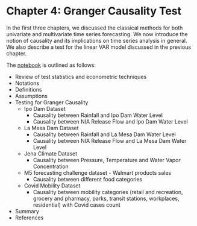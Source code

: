 # Chapter 4: Granger Causality Test

In the first three chapters, we discussed the classical methods for both univariate and multivariate time series forecasting. We now introduce the notion of causality and its implications on time series analysis in general. We also describe a test for the linear VAR model discussed in the previous chapter.

The [notebook](04_GrangerCausality.ipynb) is outlined as follows: 
* Review of test statistics and econometric techniques
* Notations 
* Definitions 
* Assumptions 
* Testing for Granger Causality 
  * Ipo Dam Dataset 
    * Causality between Rainfall and Ipo Dam Water Level 
    * Causality between NIA Release Flow and Ipo Dam Water Level 
  * La Mesa Dam Dataset 
    * Causality between Rainfall and La Mesa Dam Water Level 
    * Causality between NIA Release Flow and La Mesa Dam Water Level 
  * Jena Climate Dataset
    * Causality between Pressure, Temperature and Water Vapor Concentration
  * M5 forecasting challenge dataset - Walmart products sales
    * Causality between different food categories 
  * Covid Mobility Dataset
    * Causality between mobility categories (retail and recreation, grocery and pharmacy, parks, transit stations, workplaces, residential) with Covid cases count
* Summary 
* References
